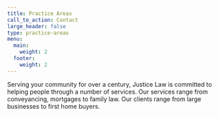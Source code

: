 ```yaml
---
title: Practice Areas
call_to_action: Contact
large_header: false
type: practice-areas
menu:
  main:
    weight: 2
  footer:
    weight: 2
---
```


Serving your community for over a century, Justice Law is committed to helping people through a number of services.
Our services range from conveyancing, mortgages to family law. Our clients range from large businesses to first home buyers.
